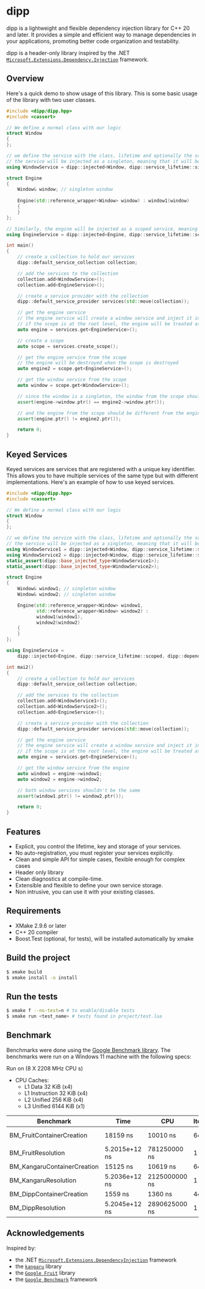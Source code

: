 # dipp

dipp is a lightweight and flexible dependency injection library for C++ 20 and later. It provides a simple and efficient way to manage dependencies in your applications, promoting better code organization and testability.

dipp is a header-only library inspired by the .NET [`Microsoft.Extensions.Dependency.Injection`](https://learn.microsoft.com/en-us/dotnet/core/extensions/dependency-injection) framework.

## Overview

Here's a quick demo to show usage of this library. This is some basic usage of the library with two user classes.

```cpp
#include <dipp/dipp.hpp>
#include <cassert>

// We define a normal class with our logic
struct Window
{
};

// we define the service with the class, lifetime and optionally the scope and key identifier for unique services
// the service will be injected as a singleton, meaning that it will be created once and shared across all consumers
using WindowService = dipp::injected<Window, dipp::service_lifetime::singleton>;

struct Engine
{
    Window& window; // singleton window
    
    Engine(std::reference_wrapper<Window> window) : window1(window)
    {
    }
};

// Similarly, the engine will be injected as a scoped service, meaning that it will be created once per scope
using EngineService = dipp::injected<Engine, dipp::service_lifetime::scoped, dipp::dependency<WindowService>>;

int main()
{
    // create a collection to hold our services
    dipp::default_service_collection collection;

    // add the services to the collection
    collection.add<WindowService>();
    collection.add<EngineService>();

    // create a service provider with the collection
    dipp::default_service_provider services(std::move(collection));

    // get the engine service
    // the engine service will create a window service and inject it into the engine
    // if the scope is at the root level, the engine will be treated as a singleton
    auto engine = services.get<EngineService>();

    // create a scope
    auto scope = services.create_scope();

    // get the engine service from the scope
    // the engine will be destroyed when the scope is destroyed
    auto engine2 = scope.get<EngineService>();

    // get the window service from the scope
    auto window = scope.get<WindowService>();

    // since the window is a singleton, the window from the scope should be the same as the window from the engine
    assert(engine->window.ptr() == engine2->window.ptr());

    // and the engine from the scope should be different from the engine from the root scope
    assert(engine.ptr() != engine2.ptr());

    return 0;
}
```

## Keyed Services

Keyed services are services that are registered with a unique key identifier. This allows you to have multiple services of the same type but with different implementations. Here's an example of how to use keyed services.

```cpp
#include <dipp/dipp.hpp>
#include <cassert>

// We define a normal class with our logic
struct Window
{
};

// we define the service with the class, lifetime and optionally the scope and key identifier for unique services
// the service will be injected as a singleton, meaning that it will be created once and shared across all consumers
using WindowService1 = dipp::injected<Window, dipp::service_lifetime::singleton>;
using WindowService2 = dipp::injected<Window, dipp::service_lifetime::singleton, dipp::dependency<>, "UNIQUE">;
static_assert(dipp::base_injected_type<WindowService1>);
static_assert(dipp::base_injected_type<WindowService2>);

struct Engine
{
    Window& window1; // singleton window
    Window& window2; // singleton window

    Engine(std::reference_wrapper<Window> window1,
           std::reference_wrapper<Window> window2) :
           window1(window1),
           window2(window2)
    {
    }
};

using EngineService =
    dipp::injected<Engine, dipp::service_lifetime::scoped, dipp::dependency<WindowService1, WindowService2>>;

int mai2()
{
    // create a collection to hold our services
    dipp::default_service_collection collection;

    // add the services to the collection
    collection.add<WindowService1>();
    collection.add<WindowService2>();
    collection.add<EngineService>();

    // create a service provider with the collection
    dipp::default_service_provider services(std::move(collection));

    // get the engine service
    // the engine service will create a window service and inject it into the engine
    // if the scope is at the root level, the engine will be treated as a singleton
    auto engine = services.get<EngineService>();

    // get the window service from the engine
    auto window1 = engine->window1;
    auto window2 = engine->window2;

    // both window services shouldn't be the same
    assert(window1.ptr() != window2.ptr());

    return 0;
}
```

## Features

* Explicit, you control the lifetime, key and storage of your services.
* No auto-registration, you must register your services explicitly.
* Clean and simple API for simple cases, flexible enough for complex cases
* Header only library
* Clean diagnostics at compile-time.
* Extensible and flexible to define your own service storage.
* Non intrusive, you can use it with your existing classes.

## Requirements

* XMake 2.9.6 or later
* C++ 20 compiler
* Boost.Test (optional, for tests), will be installed automatically by xmake

## Build the project

```bash
$ xmake build
$ xmake install -o install
```


## Run the tests

```bash
$ xmake f --no-test=n # to enable/disable tests
$ xmake run <test_name> # tests found in project/test.lua
```


## Benchmark

Benchmarks were done using the [Google Benchmark library](https://github.com/google/benchmark). The benchmarks were run on a Windows 11 machine with the following specs:

Run on (8 X 2208 MHz CPU s)

- CPU Caches:
    - L1 Data 32 KiB (x4)
    - L1 Instruction 32 KiB (x4)
    - L2 Unified 256 KiB (x4)
    - L3 Unified 6144 KiB (x1)

| Benchmark                    | Time             | CPU           | Iterations | Library                                         |
|------------------------------|------------------|---------------|------------| ----------------------------------------------- |
| BM_FruitContainerCreation    | 18159 ns         | 10010 ns      | 64000      | [Google Fruit](https://github.com/google/fruit) | 
| BM_FruitResolution           | 5.2015e+12 ns    | 781250000 ns  | 1          | [Google Fruit](https://github.com/google/fruit) |
| BM_KangaruContainerCreation  | 15125 ns         | 10619 ns      | 64743      | [Kangaru](https://github.com/gracicot/kangaru)  |
| BM_KangaruResolution         | 5.2036e+12 ns    | 2125000000 ns | 1          | [Kangaru](https://github.com/gracicot/kangaru)  |
| BM_DippContainerCreation     | 1559 ns          | 1360 ns       | 448000     | [dipp](#)                                       |
| BM_DippResolution            | 5.2045e+12 ns    | 2890625000 ns | 1          | [dipp](#)                                       |


## Acknowledgements

Inspired by:
* the .NET [`Microsoft.Extensions.DependencyInjection`](https://learn.microsoft.com/en-us/dotnet/core/extensions/dependency-injection) framework
* the [`kangaru`](https://github.com/gracicot/kangaru.git) library
* the [`Google Fruit`](https://github.com/google/fruit) library
* the [`Google Benchmark`](https://github.com/google/benchmark) framework

